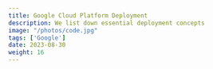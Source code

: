 ```yaml
---
title: Google Cloud Platform Deployment
description: We list down essential deployment concepts 
image: "/photos/code.jpg"
tags: ['Google']
date: 2023-08-30
weight: 16
---
```

